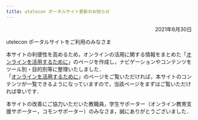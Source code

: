 ```yaml
---
title: utelecon ポータルサイト更新のお知らせ
--- 
```


<div style="text-align: right;">2021年6月30日</div>

utelecon ポータルサイトをご利用のみなさま  

本サイトの利便性を高めるため，オンラインの活用に関する情報をまとめた「[オンラインを活用するために](/online/)」のページを作成し，ナビゲーションやコンテンツをツール別・目的別等に整理いたしました．  
「[オンラインを活用するために](/online/)」のページをご覧いただければ，本サイトのコンテンツが一覧できるようになっていますので，当該ページをまずはご覧いただければ幸いです．  

本サイトの改善にご協力いただいた教職員，学生サポーター（オンライン教育支援サポーター，コモンサポーター）のみなさま，誠にありがとうございました．  
